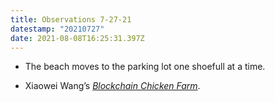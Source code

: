 ```yaml
---
title: Observations 7-27-21
datestamp: "20210727"
date: 2021-08-08T16:25:31.397Z
---
```

* The beach moves to the parking lot one shoefull at a time.
- Xiaowei Wang’s *[Blockchain Chicken Farm](https://bookshop.org/a/10169/9780374538668)*.